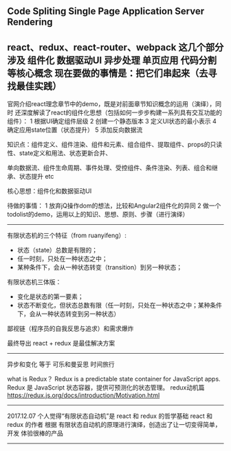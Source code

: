 Code Spliting
Single Page Application
Server Rendering
----------------------------------------------------------------
react、redux、react-router、webpack
这几个部分涉及 组件化 数据驱动UI 异步处理 单页应用 代码分割 等核心概念
现在要做的事情是：把它们串起来（去寻找最佳实践）
-----------------------------------------------------------------
官网介绍react理念章节中的demo，既是对前面章节知识概念的运用（演绎），同时
还深度解读了react的组件化思想（包括如何一步步构建一系列具有交互功能的组件）：
1 根据UI确定组件层级
2 创建一个静态版本
3 定义UI状态的最小表示
4 确定应用state位置（状态提升）
5 添加反向数据流

知识点：组件定义、组件渲染、组件和元素、组合组件、提取组件、props的只读性、state定义和用法、状态更新合并、

单向数据流、组件生命周期、事件处理、受控组件、条件渲染、列表、组合和继承、状态提升 etc

核心思想：组件化和数据驱动UI

待做的事情：
1 放弃jQ操作dom的想法，比较和Angular2组件化的异同
2 做一个todolist的demo，运用以上的知识、思想、原则、步骤（进行演绎）

--------------------------

有限状态机的三个特征（from ruanyifeng）:
* 状态（state）总数是有限的；
* 任一时刻，只处在一种状态之中；
* 某种条件下，会从一种状态转变（transition）到另一种状态；

有限状态机三体版：
* 变化是状态的第一要素；
* 状态不断变化，但状态总数有限（任一时刻，只处在一种状态之中；某种条件下，会从一种状态转变到另一种状态）

鄙视链（程序员的自我反思与追求）和需求爆炸

最终导出 react + redux 是最佳解决方案

-----------------------------------

异步和变化 等于 可乐和曼妥思
时间旅行

what is Redux？
Redux is a predictable state container for JavaScript apps.
Redux 是 JavaScript 状态容器，提供可预测化的状态管理。
redux动机篇
https://redux.js.org/docs/introduction/Motivation.html

----------------------------------------

2017.12.07
个人觉得“有限状态自动机”是 react 和 redux 的哲学基础
react 和 redux 的作者 根据 有限状态自动机的原理进行演绎，创造出了让一切变得简单，开发
体验很棒的产品



--------------------------

